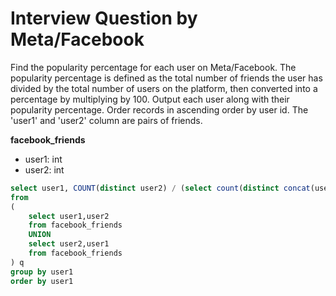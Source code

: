 # Interview Question by Meta/Facebook

Find the popularity percentage for each user on Meta/Facebook. 
The popularity percentage is defined as the total number of friends the user has divided by the total number of users on the platform, then converted into a percentage by multiplying by 100.
Output each user along with their popularity percentage. 
Order records in ascending order by user id.
The 'user1' and 'user2' column are pairs of friends.

**facebook_friends**
- user1: int
- user2: int

```sql
select user1, COUNT(distinct user2) / (select count(distinct concat(user1,user2)) from facebook_friends) * 100 as popularity_percent
from
(
    select user1,user2
    from facebook_friends
    UNION
    select user2,user1
    from facebook_friends
) q
group by user1
order by user1
```
